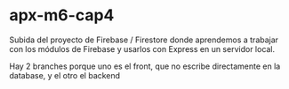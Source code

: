 # apx-m6-cap4

Subida del proyecto de Firebase / Firestore donde aprendemos a trabajar con los módulos de Firebase y usarlos con Express en un servidor local.

Hay 2 branches porque uno es el front, que no escribe directamente en la database, y el otro el backend

